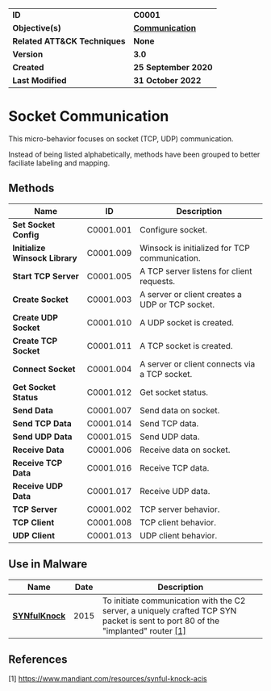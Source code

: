 <table>
<tr>
<td><b>ID</b></td>
<td><b>C0001</b></td>
</tr>
<tr>
<td><b>Objective(s)</b></td>
<td><b><a href="../communication">Communication</a></b></td>
</tr>
<tr>
<td><b>Related ATT&CK Techniques</b></td>
<td><b>None</b></td>
</tr>
<tr>
<td><b>Version</b></td>
<td><b>3.0</b></td>
</tr>
<tr>
<td><b>Created</b></td>
<td><b>25 September 2020</b></td>
</tr>
<tr>
<td><b>Last Modified</b></td>
<td><b>31 October 2022</b></td>
</tr>
</table>


# Socket Communication

This micro-behavior focuses on socket (TCP, UDP) communication. 

Instead of being listed alphabetically, methods have been grouped to better faciliate labeling and mapping.

## Methods

|Name|ID|Description|
|---|---|---|
|**Set Socket Config**|C0001.001|Configure socket.|
|**Initialize Winsock Library**|C0001.009|Winsock is initialized for TCP communication.|
|**Start TCP Server**|C0001.005|A TCP server listens for client requests.|
|**Create Socket**|C0001.003|A server or client creates a UDP or TCP socket.|
|**Create UDP Socket**|C0001.010|A UDP socket is created.|
|**Create TCP Socket**|C0001.011|A TCP socket is created.|
|**Connect Socket**|C0001.004|A server or client connects via a TCP socket.|
|**Get Socket Status**|C0001.012|Get socket status.|
|**Send Data**|C0001.007|Send data on socket.|
|**Send TCP Data**|C0001.014|Send TCP data.|
|**Send UDP Data**|C0001.015|Send UDP data.|
|**Receive Data**|C0001.006|Receive data on socket.|
|**Receive TCP Data**|C0001.016|Receive TCP data.|
|**Receive UDP Data**|C0001.017|Receive UDP data.|
|**TCP Server**|C0001.002|TCP server behavior.|
|**TCP Client**|C0001.008|TCP client behavior.|
|**UDP Client**|C0001.013|UDP client behavior.|


## Use in Malware

|Name|Date|Description|
|---|---|---|
|[**SYNfulKnock**](../../xample-malware/synful-knock.md)|2015|To initiate communication with the C2 server, a uniquely crafted TCP SYN packet is sent to port 80 of the "implanted" router  [[1]](#1)|


## References

<a name="1">[1]</a> https://www.mandiant.com/resources/synful-knock-acis
